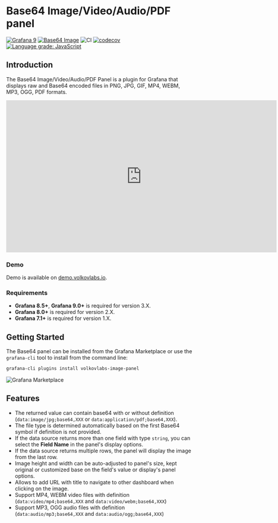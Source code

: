 # Base64 Image/Video/Audio/PDF panel

[![Grafana 9](https://img.shields.io/badge/Grafana-9-orange)](https://www.grafana.com)
[![Base64 Image](https://img.shields.io/badge/dynamic/json?color=blue&label=Base64%20Image%20Panel&query=%24.version&url=https%3A%2F%2Fgrafana.com%2Fapi%2Fplugins%2Fvolkovlabs-image-panel)](https://grafana.com/grafana/plugins/volkovlabs-image-panel)
![CI](https://github.com/volkovlabs/volkovlabs-image-panel/workflows/CI/badge.svg)
[![codecov](https://codecov.io/gh/VolkovLabs/volkovlabs-image-panel/branch/main/graph/badge.svg?token=0m6f0ktUar)](https://codecov.io/gh/VolkovLabs/volkovlabs-image-panel)
[![Language grade: JavaScript](https://img.shields.io/lgtm/grade/javascript/g/VolkovLabs/volkovlabs-image-panel.svg?logo=lgtm&logoWidth=18)](https://lgtm.com/projects/g/VolkovLabs/volkovlabs-image-panel/context:javascript)

## Introduction

The Base64 Image/Video/Audio/PDF Panel is a plugin for Grafana that displays raw and Base64 encoded files in PNG, JPG, GIF, MP4, WEBM, MP3, OGG, PDF formats.

<iframe width="728" height="410" src="https://www.youtube.com/embed/1_bgLSehjhg" title="Base64 Image/PDF panel" frameBorder="0" allow="accelerometer; autoplay; clipboard-write; encrypted-media; gyroscope; picture-in-picture" allowFullScreen></iframe>

### Demo

Demo is available on [demo.volkovlabs.io](https://demo.volkovlabs.io).

### Requirements

- **Grafana 8.5+**, **Grafana 9.0+** is required for version 3.X.
- **Grafana 8.0+** is required for version 2.X.
- **Grafana 7.1+** is required for version 1.X.

## Getting Started

The Base64 panel can be installed from the Grafana Marketplace or use the `grafana-cli` tool to install from the command line:

```bash
grafana-cli plugins install volkovlabs-image-panel
```

![Grafana Marketplace](https://raw.githubusercontent.com/VolkovLabs/volkovlabs-image-panel/main/src/img/grafana-marketplace.png)

## Features

- The returned value can contain base64 with or without definition (`data:image/jpg;base64,XXX` or `data:application/pdf;base64,XXX`).
- The file type is determined automatically based on the first Base64 symbol if definition is not provided.
- If the data source returns more than one field with type `string`, you can select the **Field Name** in the panel's display options.
- If the data source returns multiple rows, the panel will display the image from the last row.
- Image height and width can be auto-adjusted to panel's size, kept original or customized base on the field's value or display's panel options.
- Allows to add URL with title to navigate to other dashboard when clicking on the image.
- Support MP4, WEBM video files with definition (`data:video/mp4;base64,XXX` and `data:video/webm;base64,XXX`)
- Support MP3, OGG audio files with definition (`data:audio/mp3;base64,XXX` and `data:audio/ogg;base64,XXX`)
